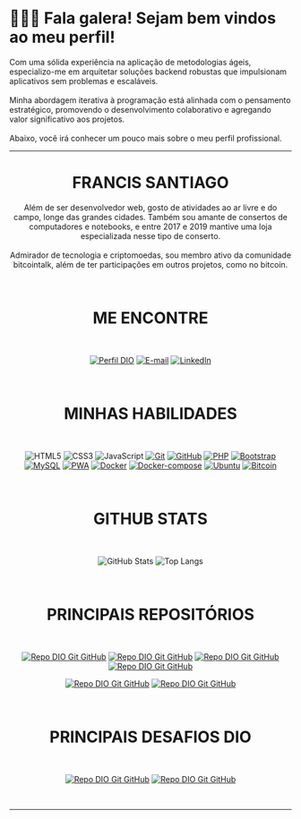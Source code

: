 <h1>
  🙋🏽‍♂️ Fala galera! Sejam bem vindos ao meu perfil!
</h1>
<p>
    Com uma sólida experiência na aplicação de metodologias ágeis, especializo-me em arquitetar soluções backend robustas que impulsionam aplicativos sem problemas e escaláveis.
    <br><br>
    Minha abordagem iterativa à programação está alinhada com o pensamento estratégico, promovendo o desenvolvimento colaborativo e agregando valor significativo aos projetos.
    <br><br>
    Abaixo, você irá conhecer um pouco mais sobre o meu perfil profissional.
</p>
<hr>
<div align="center">
  <h1>FRANCIS SANTIAGO</h1>
    <p>
      Além de ser desenvolvedor web, gosto de atividades ao ar livre e do campo, longe das grandes cidades. Também sou amante de consertos de computadores e notebooks, e entre 2017 e 2019 mantive uma loja especializada nesse tipo de conserto.
      <br><br>
      Admirador de tecnologia e criptomoedas, sou membro ativo da comunidade bitcointalk, além de ter participações em outros projetos, como no bitcoin.
    </p>

  <br>

<div align="center">
  <h1>ME ENCONTRE</h1>
<br>

[![Perfil DIO](https://img.shields.io/badge/-Meu%20Perfil%20na%20DIO-30A3DC?style=for-the-badge)](https://web.dio.me/users/francis1505)
[![E-mail](https://img.shields.io/badge/-Email-000?style=for-the-badge&logo=microsoft-outlook&logoColor=E94D5F)](mailto:francis1505@gmail.com)
[![LinkedIn](https://img.shields.io/badge/-LinkedIn-000?style=for-the-badge&logo=linkedin&logoColor=30A3DC)](https://www.linkedin.com/in/dev-francissant/)

<br>

<div align="center">
  <h1>MINHAS HABILIDADES</h1>
<br>

![HTML5](https://img.shields.io/badge/HTML-000?style=for-the-badge&logo=html5&logoColor=30A3DC)
![CSS3](https://img.shields.io/badge/CSS3-000?style=for-the-badge&logo=css3&logoColor=E94D5F)
![JavaScript](https://img.shields.io/badge/JavaScript-000?style=for-the-badge&logo=javascript&logoColor=30A3DC)
[![Git](https://img.shields.io/badge/Git-000?style=for-the-badge&logo=git&logoColor=E94D5F)](https://git-scm.com/doc)
[![GitHub](https://img.shields.io/badge/GitHub-000?style=for-the-badge&logo=github&logoColor=30A3DC)](https://docs.github.com/)
[![PHP](https://img.shields.io/badge/PHP-000?style=for-the-badge&logo=php&logoColor=777BB4)](https://www.php.net/)
[![Bootstrap](https://img.shields.io/badge/bootstrap-000?style=for-the-badge&logo=bootstrap&logoColor=777BB4)](https://getbootstrap.com/)
[![MySQL](https://img.shields.io/badge/Mysql-000?style=for-the-badge&logo=mysql&logoColor=30A3DC)](https://www.mysql.com/)
[![PWA](https://img.shields.io/badge/PWA-000?style=for-the-badge&logo=pwa&logoColor=FFF)](https://www.pwabuilder.com/)
[![Docker](https://img.shields.io/badge/Docker-000?style=for-the-badge&logo=docker&logoColor=FFF)](https://www.docker.com/)
[![Docker-compose](https://img.shields.io/badge/Docker_compose-000?style=for-the-badge&logo=docker&logoColor=FFF)](https://docs.docker.com/compose/)
[![Ubuntu](https://img.shields.io/badge/ubuntu-000?style=for-the-badge&logo=ubuntu&logoColor=F05925)](https://ubuntu.com/)
[![Bitcoin](https://img.shields.io/badge/bitcoin-000?style=for-the-badge&logo=bitcoin&logoColor=F05925)](https://bitcoin.org/)

</div>


<br>
<div align="center">
  <h1>GITHUB STATS</h1>
  <br>
</div>


![GitHub Stats](https://github-readme-stats.vercel.app/api?username=francissantiago&theme=transparent&bg_color=000&border_color=30A3DC&show_icons=true&icon_color=30A3DC&title_color=E94D5F&text_color=FFF)
![Top Langs](https://github-readme-stats-git-masterrstaa-rickstaa.vercel.app/api/top-langs/?username=francissantiago&layout=compact&bg_color=000&border_color=30A3DC&title_color=E94D5F&text_color=FFF)


<br>
<div align="center">
  <h1>PRINCIPAIS REPOSITÓRIOS</h1>
  <br>
</div>

[![Repo DIO Git GitHub](https://github-readme-stats.vercel.app/api/pin/?username=francissantiago&repo=Checkout_Transparente_PIX&bg_color=000&border_color=30A3DC&show_icons=true&icon_color=30A3DC&title_color=E94D5F&text_color=FFF)](https://github.com/francissantiago/Checkout_Transparente_PIX)
[![Repo DIO Git GitHub](https://github-readme-stats.vercel.app/api/pin/?username=francissantiago&repo=Checkout_Transparente_Debito&bg_color=000&border_color=30A3DC&show_icons=true&icon_color=30A3DC&title_color=E94D5F&text_color=FFF)](https://github.com/francissantiago/Checkout_Transparente_Debito)
[![Repo DIO Git GitHub](https://github-readme-stats.vercel.app/api/pin/?username=francissantiago&repo=Checkout_Transparente_Credito&bg_color=000&border_color=30A3DC&show_icons=true&icon_color=30A3DC&title_color=E94D5F&text_color=FFF)](https://github.com/francissantiago/Checkout_Transparente_Credito)
[![Repo DIO Git GitHub](https://github-readme-stats.vercel.app/api/pin/?username=francissantiago&repo=xWorkConnect-PHP&bg_color=000&border_color=30A3DC&show_icons=true&icon_color=30A3DC&title_color=E94D5F&text_color=FFF)](https://github.com/francissantiago/xWorkConnect-PHP)

[![Repo DIO Git GitHub](https://github-readme-stats.vercel.app/api/pin/?username=francissantiago&repo=L2Amadus&bg_color=000&border_color=30A3DC&show_icons=true&icon_color=30A3DC&title_color=E94D5F&text_color=FFF)](https://github.com/francissantiago/L2Amadus)
[![Repo DIO Git GitHub](https://github-readme-stats.vercel.app/api/pin/?username=LightBurdenOfficial&repo=SperoCoin&bg_color=000&border_color=30A3DC&show_icons=true&icon_color=30A3DC&title_color=E94D5F&text_color=FFF)](https://github.com/LightBurdenOfficial/SperoCoin)

<br>
<div align="center">
  <h1>PRINCIPAIS DESAFIOS DIO</h1>
  <br>
</div>

[![Repo DIO Git GitHub](https://github-readme-stats.vercel.app/api/pin/?username=francissantiago&repo=dio-lab-open-source&bg_color=000&border_color=30A3DC&show_icons=true&icon_color=30A3DC&title_color=E94D5F&text_color=FFF)](https://github.com/francissantiago/dio-lab-open-source)
[![Repo DIO Git GitHub](https://github-readme-stats.vercel.app/api/pin/?username=francissantiago&repo=DIO-ERC20&bg_color=000&border_color=30A3DC&show_icons=true&icon_color=30A3DC&title_color=E94D5F&text_color=FFF)](https://github.com/francissantiago/DIO-ERC20)

<br>
<hr>

